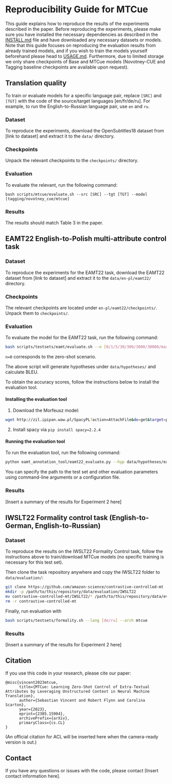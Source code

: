 # Reproducibility Guide for MTCue

This guide explains how to reproduce the results of the experiments described in the paper. Before reproducing the experiments, please make sure you have installed the necessary dependencies as described in the [INSTALL.md](INSTALL.md) file and have downloaded any necessary datasets or models. Note that this guide focuses on reproducing the evaluation results from already trained models, and if you wish to train the models yourself beforehand please head to [USAGE.md](USAGE.md). Furthermore, due to limited storage we only share checkpoints of Base and MTCue models (Novotney-CUE and Tagging baseline checkpoints are available upon request).

## Translation quality

To train or evaluate models for a specific language pair, replace `[SRC]` and `[TGT]` with the code of the source/target languages [en/fr/de/ru]. For example, to run the English-to-Russian language pair, use `en` and `ru`.

### Dataset

To reproduce the experiments, download the OpenSubtitles18 dataset from [link to dataset] and extract it to the `data/` directory.

### Checkpoints

Unpack the relevant checkpoints to the `checkpoints/` directory.

### Evaluation

To evaluate the relevant, run the following command:

```
bash scripts/mtcue/evaluate.sh --src [SRC] --tgt [TGT] --model [tagging/novotney_cue/mtcue]
```

### Results

The results should match Table 3 in the paper.


## EAMT22 English-to-Polish multi-attribute control task

### Dataset

To reproduce the experiments for the EAMT22 task, download the EAMT22 dataset from [link to dataset] and extract it to the `data/en-pl/eamt22/` directory.

### Checkpoints

The relevant checkpoints are located under `en-pl/eamt22/checkpoints/`. Unpack them to `checkpoints/`.

### Evaluation

To evaluate the model for the EAMT22 task, run the following command:

```bash
bash scripts/testsets/eamt/evaluate.sh --n [0/1/5/30/300/3000/30000/max] --model mtcue
```
`n=0` corresponds to the zero-shot scenario.

The above script will generate hypotheses under `data/hypotheses/` and calculate BLEU.

To obtain the accuracy scores, follow the instructions below to install the evaluation tool.

#### Installing the evaluation tool

1. Download the Morfeusz model:
```bash
wget http://zil.ipipan.waw.pl/SpacyPL?action=AttachFile&do=get&target=pl_spacy_model_morfeusz_big-0.1.0.tar.gz
```
2. Install spacy via `pip install spacy=2.2.4`

#### Running the evaluation tool 

To run the evaluation tool, run the following command:
```bash
python eamt_annotation_tool/eamt22_evaluate.py --hyp data/hypotheses/eamt.eamt22.[n].mtcue/test.hyp
```

You can specify the path to the test set and other evaluation parameters using command-line arguments or a configuration file.

### Results

[Insert a summary of the results for Experiment 2 here]


## IWSLT22 Formality control task (English-to-German, English-to-Russian)

### Dataset

To reproduce the results on the IWSLT22 Formality Control task, follow the instructions above to train/download MTCue models (no specific training is necessary for this test set). 

Then clone the task repository anywhere and copy the IWSLT22 folder to `data/evaluation/`:

```bash
git clone https://github.com/amazon-science/contrastive-controlled-mt
mkdir -p /path/to/this/repository/data/evaluation/IWSLT22
mv contrastive-controlled-mt/IWSLT22/* /path/to/this/repository/data/evaluation/IWSLT22
rm -r contrastive-controlled-mt
```

Finally, run evaluation with

```bash
bash scripts/testsets/formality.sh --lang [de/ru] --arch mtcue
```

### Results

[Insert a summary of the results for Experiment 2 here]


## Citation

If you use this code in your research, please cite our paper:

```
@misc{vincent2023mtcue,
      title={MTCue: Learning Zero-Shot Control of Extra-Textual Attributes by Leveraging Unstructured Context in Neural Machine Translation}, 
      author={Sebastian Vincent and Robert Flynn and Carolina Scarton},
      year={2023},
      eprint={2305.15904},
      archivePrefix={arXiv},
      primaryClass={cs.CL}
}
```
(An official citation for ACL will be inserted here when the camera-ready version is out.)

## Contact

If you have any questions or issues with the code, please contact [Insert contact information here].

